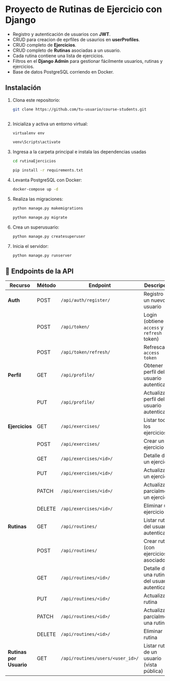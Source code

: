 # Proyecto de Rutinas de Ejercicio con Django

- Registro y autenticación de usuarios con **JWT**.
- CRUD para creacion de eprfiles de usaurios en **userProfiles**.
- CRUD completo de **Ejercicios**.
- CRUD completo de **Rutinas** asociadas a un usuario.
- Cada rutina contiene una lista de ejercicios.
- Filtros en el **Django Admin** para gestionar fácilmente usuarios, rutinas y ejercicios.
- Base de datos PostgreSQL corriendo en Docker.

## Instalación
1. Clona este repositorio:
   ```bash
   git clone https://github.com/tu-usuario/course-students.git
  
2. Inicializa y activa un entorno virtual:
    ```bash
    virtualenv env

    venv\Scripts\activate

3. Ingresa a la carpeta principal e instala las dependencias usadas
    ```bash
    cd rutinaEjercicios

    pip install -r requirements.txt

4. Levanta PostgreSQL con Docker:
    ```bash
    docker-compose up -d
5. Realiza las migraciones:
    ```bash
    python manage.py makemigrations

    python manage.py migrate

6. Crea un superusuario:
    ```bash
    python manage.py createsuperuser
7. Inicia el servidor:
    ```bash
    python manage.py runserver

## 📌 Endpoints de la API

| Recurso                 | Método | Endpoint                         | Descripción                                   | Auth |
| ----------------------- | ------ | -------------------------------- | --------------------------------------------- | ---- |
| **Auth**                | POST   | `/api/auth/register/`            | Registro de un nuevo usuario                  | ❌ No |
|                         | POST   | `/api/token/`                    | Login (obtiene `access` y `refresh` token)    | ❌ No |
|                         | POST   | `/api/token/refresh/`            | Refrescar el `access token`                   | ❌ No |
| **Perfil**              | GET    | `/api/profile/`                  | Obtener perfil del usuario autenticado        | ✅ Sí |
|                         | PUT    | `/api/profile/`                  | Actualizar perfil del usuario autenticado     | ✅ Sí |
| **Ejercicios**          | GET    | `/api/exercises/`                | Listar todos los ejercicios                   | ✅ Sí |
|                         | POST   | `/api/exercises/`                | Crear un ejercicio                            | ✅ Sí |
|                         | GET    | `/api/exercises/<id>/`           | Detalle de un ejercicio                       | ✅ Sí |
|                         | PUT    | `/api/exercises/<id>/`           | Actualizar un ejercicio                       | ✅ Sí |
|                         | PATCH  | `/api/exercises/<id>/`           | Actualizar parcialmente un ejercicio          | ✅ Sí |
|                         | DELETE | `/api/exercises/<id>/`           | Eliminar un ejercicio                         | ✅ Sí |
| **Rutinas**             | GET    | `/api/routines/`                 | Listar rutinas del usuario autenticado        | ✅ Sí |
|                         | POST   | `/api/routines/`                 | Crear rutina (con ejercicios asociados)       | ✅ Sí |
|                         | GET    | `/api/routines/<id>/`            | Detalle de una rutina del usuario autenticado | ✅ Sí |
|                         | PUT    | `/api/routines/<id>/`            | Actualizar rutina                             | ✅ Sí |
|                         | PATCH  | `/api/routines/<id>/`            | Actualizar parcialmente una rutina            | ✅ Sí |
|                         | DELETE | `/api/routines/<id>/`            | Eliminar rutina                               | ✅ Sí |
| **Rutinas por Usuario** | GET    | `/api/routines/users/<user_id>/` | Listar rutinas de un usuario (vista pública)  | ❌ No |
